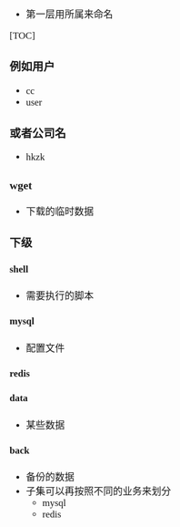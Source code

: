<span  style="font-family: Simsun,serif; font-size: 17px; ">

- 第一层用所属来命名

[TOC]

### 例如用户

- cc
- user

### 或者公司名

- hkzk

### wget

- 下载的临时数据

### 下级

#### shell

- 需要执行的脚本

#### mysql

- 配置文件

#### redis

#### data

- 某些数据

#### back

- 备份的数据
- 子集可以再按照不同的业务来划分
    - mysql
    - redis

</span>